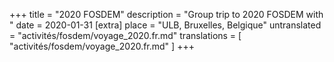 +++
title = "2020 FOSDEM"
description = "Group trip to 2020 FOSDEM with "
date = 2020-01-31
[extra]
place = "ULB, Bruxelles, Belgique"
untranslated = "activités/fosdem/voyage_2020.fr.md"
translations = [
    "activités/fosdem/voyage_2020.fr.md"
]
+++
